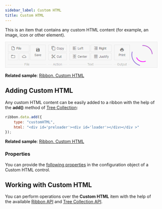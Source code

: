 ```yaml
---
sidebar_label: Custom HTML
title: Custom HTML
---          
```


This is an item that contains any custom HTML content (for example, an image, icon or other element).

![](../assets/ribbon/custom_html.png)

**Related sample**: [Ribbon. Custom HTML](https://snippet.dhtmlx.com/c0i0q3cu)

## Adding Custom HTML

Any custom HTML content can be easily added to a ribbon with the help of the **add()** method of [Tree Collection](tree_collection/index.md):

~~~js
ribbon.data.add({
	type: "customHTML",
	html: "<div id='preloader'><div id='loader'></div></div >"
});
~~~

**Related sample**: [Ribbon. Custom HTML](https://snippet.dhtmlx.com/c0i0q3cu)

### Properties

You can provide the [following properties](ribbon/api/api_customhtml_properties.md) in the configuration object of a Custom HTML control.

## Working with Custom HTML

You can perform operations over the **Custom HTML** item with the help of the available [Ribbon API](ribbon/api/api_overview.md) and [Tree Collection API](tree_collection/index.md).
